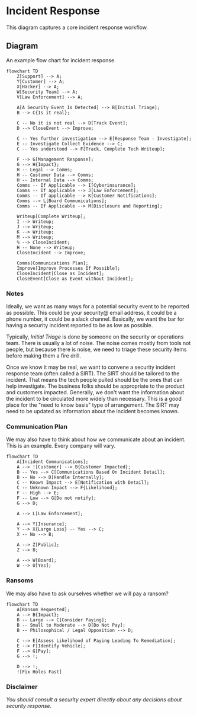 # Incident Response

This diagram captures a core incident response workflow.

## Diagram

An example flow chart for incident response.

```mermaid
flowchart TD
    Z[Support] --> A;
    Y[Customer] --> A;
    X[Hacker] --> A;
    W[Security Team] --> A;
    V[Law Enforcement] --> A;

    A[A Security Event Is Detected] --> B[Initial Triage];
    B --> C{Is it real};

    C -- No it is not real --> D[Track Event];
    D --> CloseEvent --> Improve;
    
    C -- Yes further investigation --> E[Response Team - Investigate];
    E -- Investigate Collect Evidence --> C;
    C -- Yes understood --> F[Track, Complete Tech Writeup];
    
    F --> G[Management Response];
    G --> H{Impact};
    H -- Legal --> Comms;
    H -- Customer Data --> Comms;
    H -- Internal Data --> Comms;
    Comms -- If Applicable --> I[Cyberinsurance];
    Comms -- If applicable --> J[Law Enforcement];
    Comms -- If applicable --> K[Customer Notifications];
    Comms --> L[Board Communications];
    Comms -- If Applicable --> M[Disclosure and Reporting];

    Writeup[Complete Writeup];
    I --> Writeup;
    J --> Writeup;
    K --> Writeup;
    M --> Writeup;
    % --> CloseIncident;
    H -- None --> Writeup;
    CloseIncident --> Improve;

    Comms[Communications Plan];
    Improve[Improve Processes If Possible];
    CloseIncident[Close as Incident];
    CloseEvent[Close as Event without Incident];
```

### Notes

Ideally, we want as many ways for a potential security event to be reported
as possible.  This could be your security@ email address, it could be a
phone number, it could be a slack channel.  Basically, we want the bar for
having a security incident reported to be as low as possible.

Typically, _Initial Triage_ is done by someone on the security or
operations team.  There is usually a lot of noise.  The noise comes mostly
from tools not people, but because there is noise, we need to triage these
security items before making them a fire drill.

Once we know it may be real, we want to convene a security incident response
team (often called a SIRT).  The SIRT should be tailored to the incident.
That means the tech people pulled should be the ones that can help
investigate.  The business folks should be appropriate to the product and
customers impacted.  Generally, we don't want the information about the
incident to be circulated more widely than necessary.  This is a good place
for the "need to know basis" type of arrangement.  The SIRT may need to be
updated as information about the incident becomes known.

### Communication Plan

We may also have to think about how we communicate
about an incident.  This is an example.  Every company will vary.

```mermaid
flowchart TD
    A[Incident Communications];
    A --> ![Customer] --> B{Customer Impacted};
    B -- Yes --> C[Communications Based On Incident Detail];
    B -- No --> D[Handle Internally];
    C -- Known Impact --> E[Notification with Detail];
    C -- Unknown Impact --> F{Likelihood};
    F -- High --> E;
    F -- Low --> G[Do not notify];
    G --> D;

    A --> L[Law Enforcement];

    A --> Y[Insurance];
    Y --> X{Large Loss} -- Yes --> C;
    X -- No --> B;

    A --> Z[Public];
    Z --> B;

    A --> W[Board];
    W --> U[Yes];
```

### Ransoms

We may also have to ask ourselves whether we will pay a ransom?

```mermaid
flowchart TD
    A[Ransom Requested];
    A --> B{Impact};
    B -- Large --> C[Consider Paying];
    B -- Small to Moderate --> D[Do Not Pay];
    B -- Philosophical / Legal Opposition --> D;
    
    C --> E[Assess Likelihood of Paying Leading To Remediation];
    E --> F[Identify Vehicle];
    F --> G[Pay];
    G --> !;

    D --> !;
    ![Fix Holes Fast]
```

### Disclaimer

*You should consult a security expert directly about any decisions about security response.*
